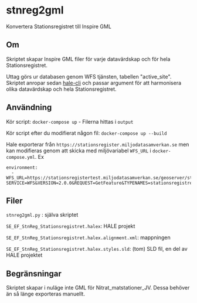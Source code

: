 # stnreg2gml
Konvertera Stationsregistret till Inspire GML

## Om

Skriptet skapar Inspire GML filer för varje datavärdskap och för hela Stationsregistret. 

Uttag görs ur databasen genom WFS tjänsten, tabellen "active_site". Skriptet anropar sedan [hale-cli](https://github.com/halestudio/hale-cli) och passar argument för att harmonisera olika datavärdskap och hela Stationsregistret. 


## Användning

Kör script:
`docker-compose up` - Filerna hittas i `output`

Kör script efter du modifierat någon fil:
`docker-compose up --build`

Hale exporterar från `https://stationsregister.miljodatasamverkan.se` men kan modifieras genom att skicka med miljövariabel `WFS_URL` i `docker-compose.yml`. Ex
```
environment:
  - WFS_URL=https://stationsregistertest.miljodatasamverkan.se/geoserver/stationsregistret/wfs?SERVICE=WFS&VERSION=2.0.0&REQUEST=GetFeature&TYPENAMES=stationsregistret:active_site
```

## Filer

`stnreg2gml.py` : själva skriptet

`SE_EF_StnReg_Stationsregistret.halex`: HALE projekt

`SE_EF_StnReg_Stationsregistret.halex.alignment.xml`: mappningen

`SE_EF_StnReg_Stationsregistret.halex.styles.sld`: (tom) SLD fil, en del av HALE projektet

## Begränsningar

Skriptet skapar i nuläge inte GML för Nitrat_matstationer_JV. Dessa behöver än så länge exporteras manuellt.
